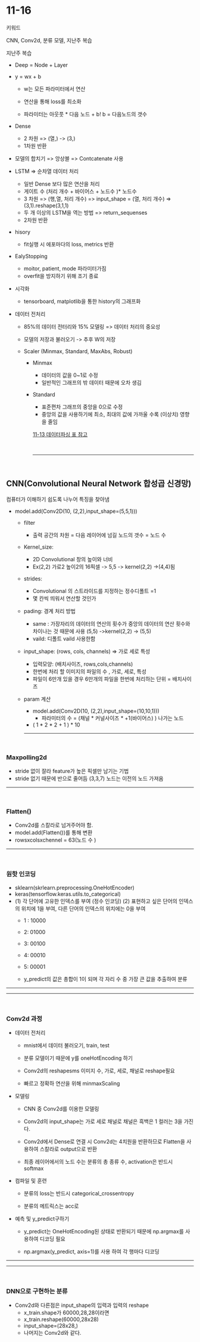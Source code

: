 # 11-16

키워드 

CNN, Conv2d, 분류 모델, 지난주 복습

지난주 복습

- Deep = Node + Layer

- y = wx + b
  - w는 모든 파라미터에서 연산

  - 연산을 통해 loss를 최소화 
  - 파라미터는 아웃풋 * 다음 노드 + b! b = 다음노드의 갯수 

- Dense

  - 2 차원 => (열,) -> (3,)
  - 1차원 반환

- 모델의 합치기 => 앙상블 => Contcatenate 사용 

- LSTM  => 순차열 데이터 처리 

  - 일반 Dense 보다 많은 연산을 처리
  - 게이트 수 (처리 개수 + 바이어스 + 노드수 )* 노드수
  - 3 차원 => (행,열, 처리 개수) => input_shape = (열, 처리 개수) =>(3,1).reshape(3,1,1)
  - 두 개 이상의 LSTM을 역는 방법 => return_sequenses
  - 2차원 반환

- hisory

  - fit실행 시 에포마다의 loss, metrics  반환

- EalyStopping

  - moitor, patient, mode 파라미터가짐
  - overfit을 방지하기 위해 조기 종료

- 시각화

  - tensorboard, matplotlib을 통한 history의 그래프화

- 데이터 전처리

  - 85%의 데이터 전터리와 15% 모델링 => 데이터 처리의 중요성

  - 모델의 저장과 불러오기 -> 추후 W의 저장

  - Scaler (Minmax, Standard, MaxAbs, Robust)

    - Minmax 

      - 데이터의 값을 0~1로 수정
      - 일반적인 그래프의 밖 데이터 때문에 오차 생김

    - Standard

      - 표준편차 그래프의 중앙을 0으로 수정
      - 중앙의 값을 사용하기에 최소, 최대의 값에 가까울 수록 (이상치) 영향을 줄임

      <a href='https://github.com/Kmmanki/bit_seoul/blob/main/markdown/11-13%20%EB%8D%B0%EC%9D%B4%ED%84%B0%20%ED%8C%8C%EC%8B%B1%2C%20%EB%AA%A8%EB%8D%B8%EC%9D%98%20%EC%A0%80%EC%9E%A5%EA%B3%BC%20%EB%A1%9C%EB%93%9C%2C%20%EB%8D%B0%EC%9D%B4%ED%84%B0%EC%9D%98%20%EC%8B%9C%EA%B0%81%ED%99%94%2C%20%EC%A0%84%EC%B2%98%EB%A6%AC.md#%EC%A0%84%EC%B2%98%EB%A6%ACkeras34_minmax'>11-13 데이터파싱 표 참고</a>

      <br>

      ------------

      <br>

## CNN(Convolutional Neural Network 합성곱 신경망)

컴퓨터가 이해하기 쉽도록 나누어 특징을 찾아냄

 - model.add(Conv2D(10, (2,2),input_shape=(5,5,1))) 

    - filter
      	
      	- 출력 공간의 차원 = 다음 레이어에 넘길 노드의 갯수 = 노드 수 
    - Kernel_size:
       -  2D Convolutional  창의 높이와 너비 
       - Ex(2,2) 가로2 높이2의 16픽셀 -> 5,5 -> kernel(2,2) ->(4,4)됨
    - strides: 
       - Convolutional 의 스트라이드를 지정하는 정수디폴트 =1 
       - 몇 칸씩 띄워서 연산할 것인가
    - pading: 경계 처리 방법
       - same : 가장자리의 데이터의 연산의 횟수가 중앙의 데이터의 연산 횟수와 차이나는 것 때문에 사용 (5,5) ->kernel(2,2) -> (5,5)
       - vaild: 디폴트 vaild 사용한함
    - input_shape: (rows, cols, channels) => 가로 세로 특성
       - 입력모양: (배치사이즈, rows,cols,channels) 
       - 한번에 처리 할 이미지의 파일의 수 , 가로, 세로, 특성
       - 파일이 6만개 있을 경우 6만개의 파일을 한번에 처리하는 단위  = 배치사이즈
    - param 계산
       - model.add(Conv2D(10, (2,2),input_shape=(10,10,1)))
          - 파라미터의 수 = (채널 * 커널사이즈 * +1(바이어스) ) 나가는 노드
       - ( 1 * 2 * 2 + 1 ) * 10 
        
      
      ------
      <br>

### Maxpolling2d

   - stride 없이 잘라 feature가 높은 픽셀만 남기는 기법
   - stride 없기 때문에 반으로 줄어듬 (3,3,7) 노드는 이전의 노드 가져옴
    
------
  <br>

### Flatten()

   - Conv2d를 스칼라로 넘겨주어야 함.
   - model.add(Flatten())를 통해  변환
   - rowsxcolsxchennel = 63(노드 수 )
    
------
  <br>

### 원핫 인코딩

   - sklearn(skrlearn.preprocessing.OneHotEncoder)
   - keras(tensorflow.keras.utils.to_categorical)
   - (1) 각 단어에 고유한 인덱스를 부여 (정수 인코딩)
     (2) 표현하고 싶은 단어의 인덱스의 위치에 1을 부여, 다른 단어의 인덱스의 위치에는 0을 부여
      - 1 : 10000
      - 2: 01000
      - 3: 00100
      - 4: 00010
      - 5: 00001
     
        
      - y_predict의 값은 총합이 1이 되며  각 자리 수 중 가장 큰 값을 추출하여  분류


  ------

--------

 <br>

### Conv2d 과정

- 데이터 전처리

   - mnist에서 데이터 불러오기, train, test

   - 분류 모델이기 때문에 y를 oneHotEncoding 하기

   - Conv2d의 reshapesms 이미지 수, 가로, 세로, 채널로 reshape필요

   - 빠르고 정확하 연산을 위해 minmaxScaling

- 모델링

   - CNN 중 Conv2d를 이용한 모델링

   - Conv2d의 input_shape는 가로 세로 채널로 채널은 흑백은 1 컬러는 3을 가진다.

   - Conv2d에서 Dense로 연결 시 Conv2d는 4치원을 반환하므로 Flatten을 사용하여 스칼라로 output으로 반환

   - 최종 레이어에서의 노드 수는 분류의 총 종류 수, activation은 반드시 softmax

- 컴파일 및 훈련

   - 분류의 loss는 반드시 categorical_crossentropy

   - 분류의 메트릭스는 acc로 

- 예측 및 y_predict구하기

   - y_predict는 OneHotEncoding된 상태로 반환되기 때문에 np.argmax를 사용하여 디코딩 필요

   - np.argmax(y_predict, axis=1)를 사용 하여 각 행마다 디코딩


--------

-----

<br>

### DNN으로 구현하는 분류

- Conv2d와 다른점은 input_shape의 입력과 입력의 reshape
   - x_train.shape가 60000,28,28이라면
   - x_train.reshape(60000,28x28)
   - input_shape=(28x28,) 
   - 나머지는 Conv2d와 같다.















